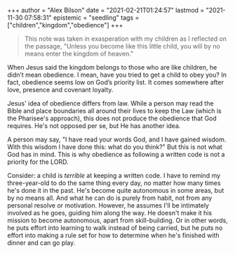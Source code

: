 +++
author = "Alex Bilson"
date = "2021-02-21T01:24:57"
lastmod = "2021-11-30 07:58:31"
epistemic = "seedling"
tags = ["children","kingdom","obedience"]
+++
> This note was taken in exasperation with my children as I reflected on the passage, "Unless you become like this little child, you will by no means enter the kingdom of heaven."

When Jesus said the kingdom belongs to those who are like children, he didn’t mean obedience. I mean, have you tried to get a child to obey you? In fact, obedience seems low on God’s priority list. It comes somewhere after love, presence and covenant loyalty.

Jesus' idea of obedience differs from law. While a person may read the Bible and place boundaries all around their lives to keep the Law (which is the Pharisee's approach), this does not produce the obedience that God requires. He's not opposed per se, but He has another idea.

A person may say, "I have read your words God, and I have gained wisdom. With this wisdom I have done this: what do you think?" But this is not what God has in mind. This is why obedience as following a written code is not a priority for the LORD.

Consider: a child is _terrible_ at keeping a written code. I have to remind my three-year-old to do the same thing every day, no matter how many times he's done it in the past. He's become quite autonomous in some areas, but by no means all. And what he can do is purely from habit, not from any personal resolve or motivation. However, he assumes I'll be intimately involved as he goes, guiding him along the way. He doesn't make it his mission to become autonomous, apart from skill-building. Or in other words, he puts effort into learning to walk instead of being carried, but he puts no effort into making a rule set for how to determine when he's finished with dinner and can go play.
